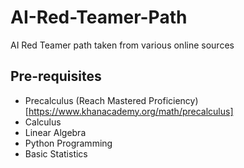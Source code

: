 # AI-Red-Teamer-Path
AI Red Teamer path taken from various online sources

## Pre-requisites
 - Precalculus (Reach Mastered Proficiency)[https://www.khanacademy.org/math/precalculus]
 - Calculus
 - Linear Algebra
 - Python Programming
 - Basic Statistics
